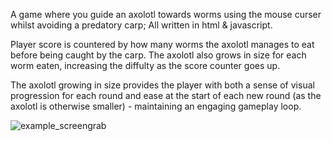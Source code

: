 A game where you guide an axolotl towards worms using the mouse curser whilst avoiding a predatory carp; All written in html & javascript.

Player score is countered by how many worms the axolotl manages to eat before being caught by the carp. The axolotl also grows in size for each worm eaten, increasing the diffulty as the score counter goes up. 

The axolotl growing in size provides the player with both a sense of visual progression for each round and ease at the start of each new round (as the axolotl is otherwise smaller) - maintaining an engaging gameplay loop.

![example_screengrab](https://github.com/warner-d-m/worm_game/assets/130168523/fc7f4669-bb94-43bc-b7af-900d4462d91b)
